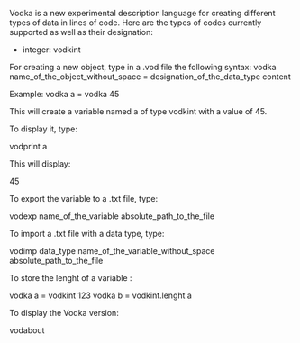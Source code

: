 Vodka is a new experimental description language for creating different types of data in lines of code. Here are the types of codes currently supported as well as their designation:
- integer: vodkint

For creating a new object, type in a .vod file the following syntax:
vodka name_of_the_object_without_space = designation_of_the_data_type content

Example: vodka a = vodka 45

This will create a variable named a of type vodkint with a value of 45.

To display it, type:

vodprint a

This will display:

45

To export the variable to a .txt file, type:

vodexp name_of_the_variable absolute_path_to_the_file

To import a .txt file with a data type, type:

vodimp data_type name_of_the_variable_without_space absolute_path_to_the_file

To store the lenght of a variable :

vodka a = vodkint 123
vodka b = vodkint.lenght a

To display the Vodka version:

vodabout
